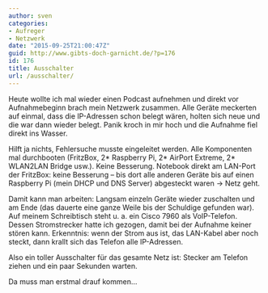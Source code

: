 ```yaml
---
author: sven
categories:
- Aufreger
- Netzwerk
date: "2015-09-25T21:00:47Z"
guid: http://www.gibts-doch-garnicht.de/?p=176
id: 176
title: Ausschalter
url: /ausschalter/
---
```


Heute wollte ich mal wieder einen Podcast aufnehmen und direkt vor Aufnahmebeginn brach mein Netzwerk zusammen. Alle Geräte meckerten auf einmal, dass die IP-Adressen schon belegt wären, holten sich neue und die war dann wieder belegt. Panik kroch in mir hoch und die Aufnahme fiel direkt ins Wasser.

Hilft ja nichts, Fehlersuche musste eingeleitet werden. Alle Komponenten mal durchbooten (FritzBox, 2\* Raspberry Pi, 2\* AirPort Extreme, 2\* WLAN2LAN Bridge usw.). Keine Besserung. Notebook direkt am LAN-Port der FritzBox: keine Besserung – bis dort alle anderen Geräte bis auf einen Raspberry Pi (mein DHCP und DNS Server) abgesteckt waren -&gt; Netz geht.

Damit kann man arbeiten: Langsam einzeln Geräte wieder zuschalten und am Ende (das dauerte eine ganze Weile bis der Schuldige gefunden war). Auf meinem Schreibtisch steht u. a. ein Cisco 7960 als VoIP-Telefon. Dessen Stromstrecker hatte ich gezogen, damit bei der Aufnahme keiner stören kann. Erkenntnis: wenn der Strom aus ist, das LAN-Kabel aber noch steckt, dann krallt sich das Telefon alle IP-Adressen.

Also ein toller Ausschalter für das gesamte Netz ist: Stecker am Telefon ziehen und ein paar Sekunden warten.

Da muss man erstmal drauf kommen…